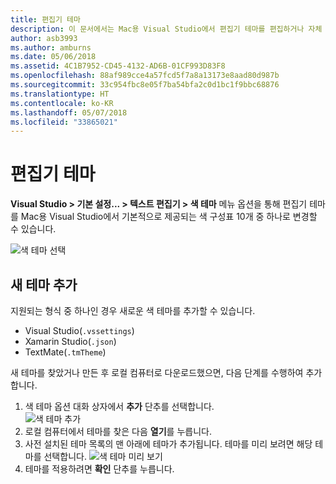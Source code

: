 ```yaml
---
title: 편집기 테마
description: 이 문서에서는 Mac용 Visual Studio에서 편집기 테마를 편집하거나 자체 테마를 추가하는 방법에 대해 설명합니다.
author: asb3993
ms.author: amburns
ms.date: 05/06/2018
ms.assetid: 4C1B7952-CD45-4132-AD6B-01CF993D83F8
ms.openlocfilehash: 88af989cce4a57fcd5f7a8a13173e8aad80d987b
ms.sourcegitcommit: 33c954fbc8e05f7ba54bfa2c0d1bc1f9bbc68876
ms.translationtype: HT
ms.contentlocale: ko-KR
ms.lasthandoff: 05/07/2018
ms.locfileid: "33865021"
---
```

# <a name="editor-themes"></a>편집기 테마
**Visual Studio > 기본 설정... > 텍스트 편집기 > 색 테마** 메뉴 옵션을 통해 편집기 테마를 Mac용 Visual Studio에서 기본적으로 제공되는 색 구성표 10개 중 하나로 변경할 수 있습니다.

 ![색 테마 선택](media/source-editor-image17.png)

## <a name="adding-new-themes"></a>새 테마 추가

지원되는 형식 중 하나인 경우 새로운 색 테마를 추가할 수 있습니다.

* Visual Studio(`.vssettings`)
* Xamarin Studio(`.json`)
* TextMate(`.tmTheme`)

새 테마를 찾았거나 만든 후 로컬 컴퓨터로 다운로드했으면, 다음 단계를 수행하여 추가합니다.

1. 색 테마 옵션 대화 상자에서 **추가** 단추를 선택합니다.   
    ![색 테마 추가](media/source-editor-image20.png)
2. 로컬 컴퓨터에서 테마를 찾은 다음 **열기**를 누릅니다.
3. 사전 설치된 테마 목록의 맨 아래에 테마가 추가됩니다. 테마를 미리 보려면 해당 테마를 선택합니다. ![색 테마 미리 보기](media/source-editor-image21.png)
4. 테마를 적용하려면 **확인** 단추를 누릅니다. 
